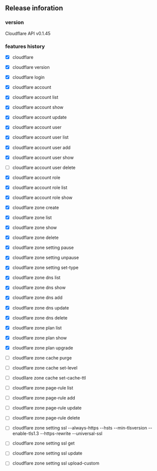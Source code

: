 ## Release inforation

### version
Cloudflare API v0.1.45

### features history

- [x] cloudflare
- [x] cloudflare version
- [x] cloudflare login

- [x] cloudflare account
- [x] cloudflare account list
- [x] cloudflare account show
- [x] cloudflare account update

- [x] cloudflare account user
- [x] cloudflare account user list
- [x] cloudflare account user add
- [x] cloudflare account user show
- [ ] cloudflare account user delete

- [x] cloudflare account role
- [x] cloudflare account role list
- [x] cloudflare account role show



- [x] cloudflare zone create
- [x] cloudflare zone list
- [x] cloudflare zone show
- [x] cloudflare zone delete

- [x] cloudflare zone setting pause
- [x] cloudflare zone setting unpause
- [x] cloudflare zone setting set-type


- [x] cloudflare zone dns list
- [x] cloudflare zone dns show
- [x] cloudflare zone dns add
- [x] cloudflare zone dns update
- [x] cloudflare zone dns delete

- [x] cloudflare zone plan list
- [x] cloudflare zone plan show
- [x] cloudflare zone plan upgrade

- [ ] cloudflare zone cache purge
- [ ] cloudflare zone cache set-level
- [ ] cloudllare zone cache set-cache-ttl

- [ ] cloudflare zone page-rule list
- [ ] cloudflare zone page-rule add
- [ ] cloudflare zone page-rule update
- [ ] cloudflare zone page-rule delete

- [ ] cloudflare zone setting ssl --always-https --hsts --min-tlsversion --enable-tls1.3 --https-rewrite --universal-ssl
- [ ] cloudflare zone setting ssl get
- [ ] cloudflare zone setting ssl update
- [ ] cloudflare zone setting ssl upload-custom